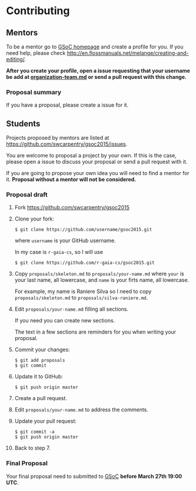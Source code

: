 # Contributing

## Mentors

To be a mentor go to [GSoC homepage][GSoC]
and create a profile for you.
If you need help, please check
http://en.flossmanuals.net/melange/creating-and-editing/.

**After you create your profile,
open a issue requesting that your username be add at [organization-team.md][OT]
or send a pull request with this change.**

### Proposal summary

If you have a proposal,
please create a issue for it.

## Students

Projects proposed by mentors are listed at
https://github.com/swcarpentry/gsoc2015/issues.

You are welcome to proposal a project by your own.
If this is the case, please open a issue to discuss your proposal
or send a pull request with it.

If you are going to propose your own idea you will need to find
a mentor for it. **Proposal without a mentor will not be considered.**

### Proposal draft

1.  Fork https://github.com/swcarpentry/gsoc2015

2.  Clone your fork:

    ~~~
    $ git clone https://github.com/username/gsoc2015.git
    ~~~

    where `username` is your GitHub username.

    In my case is `r-gaia-cs`, so I will use

    ~~~
    $ git clone https://github.com/r-gaia-cs/gsoc2015.git
    ~~~

2.  Copy `proposals/skeleton.md` to `proposals/your-name.md`
    where `your` is your last name, all lowercase,
    and `name` is your firts name, all lowercase.

    For example, my name is Raniere Silva so I need to
    copy `proposals/skeleton.md` to `proposals/silva-raniere.md`.

3.  Edit `proposals/your-name.md` filling all sections.

    If you need you can create new sections.

    The text in a few sections are reminders for you
    when writing your proposal.

4.  Commit your changes:

    ~~~
    $ git add proposals
    $ git commit
    ~~~

5.  Update it to GitHub:

    ~~~
    $ git push origin master
    ~~~

6.  Create a pull request.

7.  Edit `proposals/your-name.md` to address the comments.

8.  Update your pull request:

    ~~~
    $ git commit -a
    $ git push origin master
    ~~~

9.  Back to step 7.

### Final Proposal

Your final proposal need to submitted to [GSoC][]
**before March 27th 19:00 UTC**.

[GSoC]: https://www.google-melange.com/gsoc/homepage/google/gsoc2015
[OT]: organization-team.md
